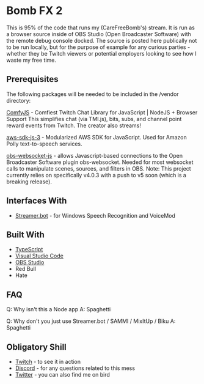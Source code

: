 # Bomb FX 2

This is 95% of the code that runs my (CareFreeBomb's) stream. It is run as a browser source inside of OBS Studio (Open Broadcaster Software) with the remote debug console docked. The source is posted here publically not to be run locally, but for the purpose of example for any curious parties - whether they be Twitch viewers or potential employers looking to see how I waste my free time.

## Prerequisites

The following packages will be needed to be included in the /vendor directory:

[ComfyJS](https://github.com/instafluff/ComfyJS) - Comfiest Twitch Chat Library for JavaScript | NodeJS + Browser Support
This simplifies chat (via TMI.js), bits, subs, and channel point reward events from Twitch. The creator also streams!

[aws-sdk-js-3](https://github.com/aws/aws-sdk-js-v3) - Modularized AWS SDK for JavaScript.
Used for Amazon Polly text-to-speech services.

[obs-websocket-js](https://github.com/obs-websocket-community-projects/obs-websocket-js) - allows Javascript-based connections to the Open Broadcaster Software plugin obs-websocket.
Needed for most websocket calls to manipulate scenes, sources, and filters in OBS.
Note: This project currently relies on specifically v4.0.3 with a push to v5 soon (which is a breaking release).

## Interfaces With

* [Streamer.bot](https://www.streamer.bot/) - for Windows Speech Recognition and VoiceMod

## Built With

* [TypeScript](https://www.typescriptlang.org/)
* [Visual Studio Code](https://visualstudio.microsoft.com/)
* [OBS Studio](https://obsproject.com/)
* Red Bull
* Hate

## FAQ

Q: Why isn't this a Node app
A: Spaghetti

Q: Why don't you just use Streamer.bot / SAMMI / MixItUp / Biku
A: Spaghetti

## Obligatory Shill

* [Twitch](https://www.twitch.tv/carefreebomb) - to see it in action
* [Discord](https://discord.gg/0X84YV4Sn1v0wyUa) - for any questions related to this mess
* [Twitter](https://twitter.com/carefreeb0mb) - you can also find me on bird